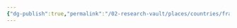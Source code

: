 ```yaml
---
{"dg-publish":true,"permalink":"/02-research-vault/places/countries/france/","created":"2025-08-27T09:14:41.616-04:00","updated":"2025-08-27T09:16:40.756-04:00"}
---
```


